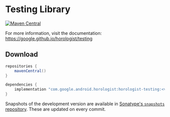 # Testing Library

[![Maven Central](https://img.shields.io/maven-central/v/com.google.android.horologist/horologist-testing)](https://search.maven.org/search?q=g:com.google.android.horologist)

For more information, visit the documentation: https://google.github.io/horologist/testing

## Download

```groovy
repositories {
    mavenCentral()
}

dependencies {
    implementation "com.google.android.horologist:horologist-testing:<version>"
}
```

Snapshots of the development version are available in [Sonatype's `snapshots` repository][snap].
These are updated on every commit.

  [snap]: https://oss.sonatype.org/content/repositories/snapshots/com/google/android/horologist/horologist-testing/
